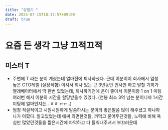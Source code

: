```yaml
---
title: "걍일기 "
date: 2024-07-15T18:17:57+09:00
draft: true
---
```


# 요즘 든 생각 그냥 끄적끄적

## 미스터 T
- 주변에 T 라는 분이 계셨는데 얼마전에 퇴사하셨다. 근데 이분이이 회사에서 엄청 높은 CTO레벨 (실장직함) 이셔서 회사 있는 근 3년동안 인사만 하고 말할 기회가 엘레베이터에서 딱 한번 있었는데, 퇴사하기전에 운이 좋아서 이분이랑 1 on 1 미팅 여러번 해서 이분의 시간을 할당받을수 있었다. (연봉 최소 3억 넘는 분이니까 1시간 미팅에 얼마인지는.. ㅎㅎ ㅠㅠ..)
- 엄청 직설적이고 시원시원하게 말씀하시는 분이라 좋은말씀 많이 해주셨고 하나하나가 아팠다. 알고있었는데 애써 외면한것들, 까먹고 묻어두던것들, 노력에 비해 욕심만 많았던것들을 짧은시간에 파악하고 다 들춰내주셔서 부끄러운데 
